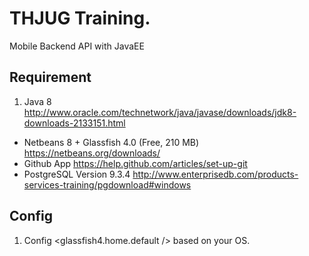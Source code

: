 THJUG Training.
===================
Mobile Backend API with JavaEE

Requirement
-----
 1. Java 8 http://www.oracle.com/technetwork/java/javase/downloads/jdk8-downloads-2133151.html
 -  Netbeans 8 + Glassfish 4.0 (Free, 210 MB) https://netbeans.org/downloads/
 -  Github App https://help.github.com/articles/set-up-git
 -  PostgreSQL Version 9.3.4  http://www.enterprisedb.com/products-services-training/pgdownload#windows

Config
-----
 1. Config <glassfish4.home.default /> based on your OS.